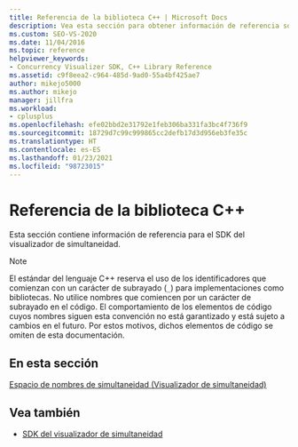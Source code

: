 ```yaml
---
title: Referencia de la biblioteca C++ | Microsoft Docs
description: Vea esta sección para obtener información de referencia sobre el SDK del visualizador de simultaneidad.
ms.custom: SEO-VS-2020
ms.date: 11/04/2016
ms.topic: reference
helpviewer_keywords:
- Concurrency Visualizer SDK, C++ Library Reference
ms.assetid: c9f8eea2-c964-485d-9ad0-55a4bf425ae7
author: mikejo5000
ms.author: mikejo
manager: jillfra
ms.workload:
- cplusplus
ms.openlocfilehash: efe02bbd2e31792e1feb306ba331fa3bc4f736f9
ms.sourcegitcommit: 18729d7c99c999865cc2defb17d3d956eb3fe35c
ms.translationtype: HT
ms.contentlocale: es-ES
ms.lasthandoff: 01/23/2021
ms.locfileid: "98723015"
---
```

# <a name="c-library-reference"></a>Referencia de la biblioteca C++

Esta sección contiene información de referencia para el SDK del visualizador de simultaneidad.

> [!NOTE]
> El estándar del lenguaje C++ reserva el uso de los identificadores que comienzan con un carácter de subrayado (`_`) para implementaciones como bibliotecas. No utilice nombres que comiencen por un carácter de subrayado en el código. El comportamiento de los elementos de código cuyos nombres siguen esta convención no está garantizado y está sujeto a cambios en el futuro. Por estos motivos, dichos elementos de código se omiten de esta documentación.

## <a name="in-this-section"></a>En esta sección

[Espacio de nombres de simultaneidad (Visualizador de simultaneidad)](../profiling/concurrency-namespace-concurrency-visualizer.md)

## <a name="see-also"></a>Vea también

- [SDK del visualizador de simultaneidad](../profiling/concurrency-visualizer-sdk.md)
